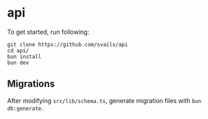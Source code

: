 # api

To get started, run following:

```
git clone https://github.com/svails/api
cd api/
bun install
bun dev
```

## Migrations

After modifying `src/lib/schema.ts`, generate migration files with `bun db:generate`.
